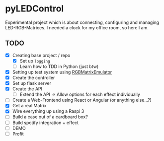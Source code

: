 # pyLEDControl

Experimental project which is about connecting, configuring and managing LED-RGB-Matrices.
I needed a clock for my office room, so here I am.

## TODO

- [x] Creating base project / repo
  - [x] Set up `logging`
  - [ ] Learn how to TDD in Python (just btw)
- [x] Setting up test system using [RGBMatrixEmulator](https://github.com/ty-porter/RGBMatrixEmulator)
- [x] Create the controller
- [x] Set up flask server
- [x] Create the API
  - [ ] Extend the API => Allow options for each effect individually
- [ ] Create a Web-Frontend using React or Angular (or anything else...?)
- [x] Get a real Matrix
- [x] Wire everything up using a Raspi 3
- [ ] Build a case out of a cardboard box?
- [ ] Build spotify integration + effect
- [ ] DEMO
- [ ] Profit
